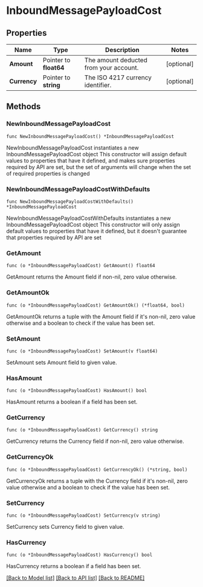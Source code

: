 # InboundMessagePayloadCost

## Properties

Name | Type | Description | Notes
------------ | ------------- | ------------- | -------------
**Amount** | Pointer to **float64** | The amount deducted from your account. | [optional] 
**Currency** | Pointer to **string** | The ISO 4217 currency identifier. | [optional] 

## Methods

### NewInboundMessagePayloadCost

`func NewInboundMessagePayloadCost() *InboundMessagePayloadCost`

NewInboundMessagePayloadCost instantiates a new InboundMessagePayloadCost object
This constructor will assign default values to properties that have it defined,
and makes sure properties required by API are set, but the set of arguments
will change when the set of required properties is changed

### NewInboundMessagePayloadCostWithDefaults

`func NewInboundMessagePayloadCostWithDefaults() *InboundMessagePayloadCost`

NewInboundMessagePayloadCostWithDefaults instantiates a new InboundMessagePayloadCost object
This constructor will only assign default values to properties that have it defined,
but it doesn't guarantee that properties required by API are set

### GetAmount

`func (o *InboundMessagePayloadCost) GetAmount() float64`

GetAmount returns the Amount field if non-nil, zero value otherwise.

### GetAmountOk

`func (o *InboundMessagePayloadCost) GetAmountOk() (*float64, bool)`

GetAmountOk returns a tuple with the Amount field if it's non-nil, zero value otherwise
and a boolean to check if the value has been set.

### SetAmount

`func (o *InboundMessagePayloadCost) SetAmount(v float64)`

SetAmount sets Amount field to given value.

### HasAmount

`func (o *InboundMessagePayloadCost) HasAmount() bool`

HasAmount returns a boolean if a field has been set.

### GetCurrency

`func (o *InboundMessagePayloadCost) GetCurrency() string`

GetCurrency returns the Currency field if non-nil, zero value otherwise.

### GetCurrencyOk

`func (o *InboundMessagePayloadCost) GetCurrencyOk() (*string, bool)`

GetCurrencyOk returns a tuple with the Currency field if it's non-nil, zero value otherwise
and a boolean to check if the value has been set.

### SetCurrency

`func (o *InboundMessagePayloadCost) SetCurrency(v string)`

SetCurrency sets Currency field to given value.

### HasCurrency

`func (o *InboundMessagePayloadCost) HasCurrency() bool`

HasCurrency returns a boolean if a field has been set.


[[Back to Model list]](../README.md#documentation-for-models) [[Back to API list]](../README.md#documentation-for-api-endpoints) [[Back to README]](../README.md)


